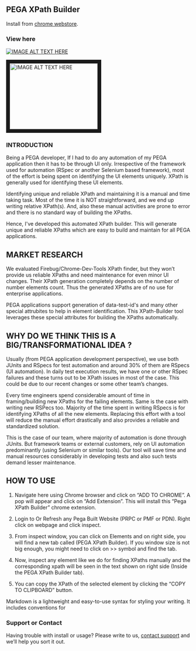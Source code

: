 ## PEGA XPath Builder

Install from [chrome webstore](https://chrome.google.com/webstore/detail/pega-xpath-builder/egkbiiglhcgopbejlhmekoopkjcgbgoj).


### View here


[![IMAGE ALT TEXT HERE](https://img.youtube.com/vi/0KbavKOiS_k/0.jpg)](https://www.youtube.com/watch?v=0KbavKOiS_k)

<a href="http://www.youtube.com/watch?feature=player_embedded&v=0KbavKOiS_k" target="_blank"><img src="http://img.youtube.com/vi/0KbavKOiS_k/0.jpg" alt="IMAGE ALT TEXT HERE" width="240" height="180" border="10" /></a>

### INTRODUCTION
 
Being a PEGA developer, If I had to do any automation of my PEGA application then it has to be through UI only. Irrespective of the framework used for automation (RSpec or another Selenium based framework), most of the effort is being spent on identifying the UI elements uniquely. XPath is generally used for identifying these UI elements.
 
Identifying unique and reliable XPath and maintaining it is a manual and time taking task. Most of the time it is NOT straightforward, and we end up writing relative XPath(s). And, also these manual activities are prone to error and there is no standard way of building the XPaths.
 
Hence, I've developed this automated XPath builder. This will generate unique and reliable XPaths which are easy to build and maintain for all PEGA applications.

## MARKET RESEARCH
 
We evaluated Firebug/Chrome-Dev-Tools XPath finder, but they won’t provide us reliable XPaths and need maintenance for even minor UI changes. Their XPath generation completely depends on the number of number elements count. Thus the generated XPaths are of no use for enterprise applications.

PEGA applications support generation of data-test-id's and many other special attrubites to help in element identification. This XPath-Builder tool leverages these special attributes for building the XPaths automatically.
 
## WHY DO WE THINK THIS IS A BIG/TRANSFORMATIONAL IDEA ?
 
Usually (from PEGA application development perspective), we use both JUnits and RSpecs for test automation and around 30% of them are RSpecs (UI automation).  In daily test execution results, we have one or other RSpec failures and these turns out to be XPath issues in most of the case. This could be due to our recent changes or some other team’s changes.
  
Every time engineers spend considerable amount of time in framing/building new XPaths for the failing elements. Same is the case with writing new RSPecs too. Majority of the time spent in writing RSpecs is for identifying XPaths of all the new elements. Replacing this effort with a tool will reduce the manual effort drastically and also provides a reliable and standardized solution.
 
This is the case of our team, where majority of automation is done through JUnits. But framework teams or external customers, rely on UI automation predominantly (using Selenium or similar tools). Our tool will save time and manual resources considerably in developing tests and also such tests demand lesser maintenance.

## HOW TO USE
 
1. Navigate here using Chrome browser and click on “ADD TO CHROME”. A pop will appear and click on “Add Extension”. This will install this “Pega XPath Builder” chrome extension.
 
2. Login to Or Refresh any Pega Built Website (PRPC or PMF or PDN). Right click on webpage and click inspect.
 
3. From inspect window, you can click on Elements and on right side, you will find a new tab called (PEGA XPath Builder). If you window size is not big enough, you might need to click on >> symbol and find the tab.
 
4. Now, inspect any element like we do for finding XPaths manually and the corresponding xpath will be seen in the text shown on right side (Inside the PEGA XPath Builder tab).
 
5. You can copy the XPath of the selected element by clicking the “COPY TO CLIPBOARD” button.

Markdown is a lightweight and easy-to-use syntax for styling your writing. It includes conventions for

### Support or Contact

Having trouble with install or usage? Please write to us, [contact support](mailto:complanboy2@gmail.com) and we’ll help you sort it out.
